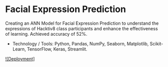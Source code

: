 # Facial Expression Prediction
Creating an ANN Model for Facial Expression Prediction to understand the expressions of Hacktiv8 class participants and enhance the effectiveness of learning. Achieved accuracy of 52%.
- Technology / Tools: Python,  Pandas,  NumPy,  Seaborn,  Matplotlib, Scikit-Learn, TensorFlow,  Keras, Streamlit.

[![Deployment]](https://huggingface.co/spaces/Raymond-Samuel/GC-7)
